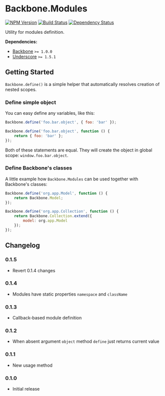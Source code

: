 [npm-badge]: https://badge.fury.io/js/backbone.modules.png
[npm-link]: https://badge.fury.io/js/backbone.modules

[travis-badge]: https://secure.travis-ci.org/DreamTheater/Backbone.Modules.png
[travis-link]: https://travis-ci.org/DreamTheater/Backbone.Modules

[gemnasium-badge]: https://gemnasium.com/DreamTheater/Backbone.Modules.png
[gemnasium-link]: https://gemnasium.com/DreamTheater/Backbone.Modules#tab-dev_dependencies

# Backbone.Modules

[![NPM Version][npm-badge]][npm-link]
[![Build Status][travis-badge]][travis-link]
[![Dependency Status][gemnasium-badge]][gemnasium-link]

Utility for modules definition.

**Dependencies:**

  - [Backbone](https://github.com/documentcloud/backbone) `>= 1.0.0`
  - [Underscore](https://github.com/documentcloud/underscore) `>= 1.5.1`

## Getting Started
`Backbone.define()` is a simple helper that automatically resolves creation of nested scopes.

### Define simple object
You can easy define any variables, like this:
```js
Backbone.define('foo.bar.object', { foo: 'bar' });
```
```js
Backbone.define('foo.bar.object', function () {
    return { foo: 'bar' };
});
```

Both of these statements are equal. They will create the object in global scope: `window.foo.bar.object`.

### Define Backbone's classes
A little example how `Backbone.Modules` can be used together with Backbone's classes:
```js
Backbone.define('org.app.Model', function () {
    return Backbone.Model;
});
```
```js
Backbone.define('org.app.Collection', function () {
    return Backbone.Collection.extend({
        model: org.app.Model
    });
});
```

## Changelog
### 0.1.5
  - Revert 0.1.4 changes

### 0.1.4
  - Modules have static properties `namespace` and `className`

### 0.1.3
  - Callback-based module definition

### 0.1.2
  - When absent argument `object` method `define` just returns current value

### 0.1.1
  - New usage method

### 0.1.0
  - Initial release
